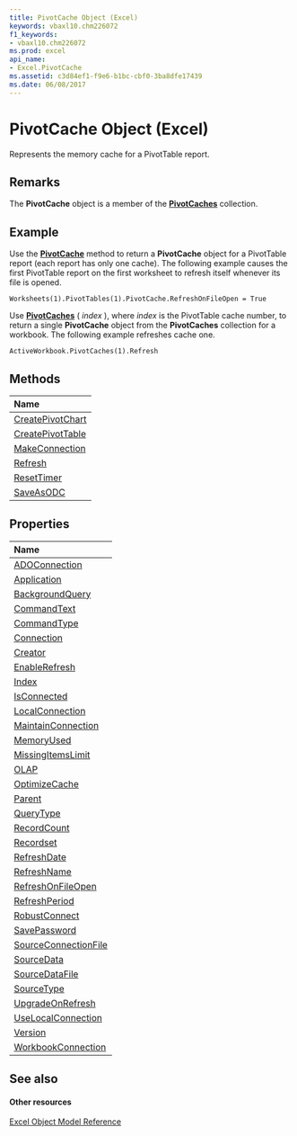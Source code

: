 ```yaml
---
title: PivotCache Object (Excel)
keywords: vbaxl10.chm226072
f1_keywords:
- vbaxl10.chm226072
ms.prod: excel
api_name:
- Excel.PivotCache
ms.assetid: c3d84ef1-f9e6-b1bc-cbf0-3ba8dfe17439
ms.date: 06/08/2017
---
```



# PivotCache Object (Excel)

Represents the memory cache for a PivotTable report.


## Remarks

 The **PivotCache** object is a member of the **[PivotCaches](pivotcaches-object-excel.md)** collection.


## Example

Use the **[PivotCache](pivottable-pivotcache-method-excel.md)** method to return a **PivotCache** object for a PivotTable report (each report has only one cache). The following example causes the first PivotTable report on the first worksheet to refresh itself whenever its file is opened.


```
Worksheets(1).PivotTables(1).PivotCache.RefreshOnFileOpen = True
```

Use **[PivotCaches](workbook-pivotcaches-method-excel.md)** ( _index_ ), where _index_ is the PivotTable cache number, to return a single **PivotCache** object from the **PivotCaches** collection for a workbook. The following example refreshes cache one.




```
ActiveWorkbook.PivotCaches(1).Refresh
```


## Methods



|**Name**|
|:-----|
|[CreatePivotChart](pivotcache-createpivotchart-method-excel.md)|
|[CreatePivotTable](pivotcache-createpivottable-method-excel.md)|
|[MakeConnection](pivotcache-makeconnection-method-excel.md)|
|[Refresh](pivotcache-refresh-method-excel.md)|
|[ResetTimer](pivotcache-resettimer-method-excel.md)|
|[SaveAsODC](pivotcache-saveasodc-method-excel.md)|

## Properties



|**Name**|
|:-----|
|[ADOConnection](pivotcache-adoconnection-property-excel.md)|
|[Application](pivotcache-application-property-excel.md)|
|[BackgroundQuery](pivotcache-backgroundquery-property-excel.md)|
|[CommandText](pivotcache-commandtext-property-excel.md)|
|[CommandType](pivotcache-commandtype-property-excel.md)|
|[Connection](pivotcache-connection-property-excel.md)|
|[Creator](pivotcache-creator-property-excel.md)|
|[EnableRefresh](pivotcache-enablerefresh-property-excel.md)|
|[Index](pivotcache-index-property-excel.md)|
|[IsConnected](pivotcache-isconnected-property-excel.md)|
|[LocalConnection](pivotcache-localconnection-property-excel.md)|
|[MaintainConnection](pivotcache-maintainconnection-property-excel.md)|
|[MemoryUsed](pivotcache-memoryused-property-excel.md)|
|[MissingItemsLimit](pivotcache-missingitemslimit-property-excel.md)|
|[OLAP](pivotcache-olap-property-excel.md)|
|[OptimizeCache](pivotcache-optimizecache-property-excel.md)|
|[Parent](pivotcache-parent-property-excel.md)|
|[QueryType](pivotcache-querytype-property-excel.md)|
|[RecordCount](pivotcache-recordcount-property-excel.md)|
|[Recordset](pivotcache-recordset-property-excel.md)|
|[RefreshDate](pivotcache-refreshdate-property-excel.md)|
|[RefreshName](pivotcache-refreshname-property-excel.md)|
|[RefreshOnFileOpen](pivotcache-refreshonfileopen-property-excel.md)|
|[RefreshPeriod](pivotcache-refreshperiod-property-excel.md)|
|[RobustConnect](pivotcache-robustconnect-property-excel.md)|
|[SavePassword](pivotcache-savepassword-property-excel.md)|
|[SourceConnectionFile](pivotcache-sourceconnectionfile-property-excel.md)|
|[SourceData](pivotcache-sourcedata-property-excel.md)|
|[SourceDataFile](pivotcache-sourcedatafile-property-excel.md)|
|[SourceType](pivotcache-sourcetype-property-excel.md)|
|[UpgradeOnRefresh](pivotcache-upgradeonrefresh-property-excel.md)|
|[UseLocalConnection](pivotcache-uselocalconnection-property-excel.md)|
|[Version](pivotcache-version-property-excel.md)|
|[WorkbookConnection](pivotcache-workbookconnection-property-excel.md)|

## See also


#### Other resources


[Excel Object Model Reference](http://msdn.microsoft.com/library/11ea8598-8a20-92d5-f98b-0da04263bf2c%28Office.15%29.aspx)
